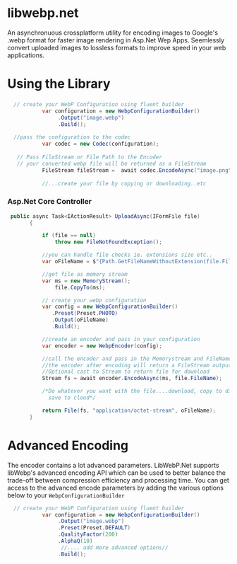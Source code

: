# libwebp.net
 An asynchronuous  crossplatform utility for encoding images to Google's .webp format for faster image rendering in Asp.Net Wep Apps. Seemlessly convert uploaded images to lossless formats to improve speed in your web applications. 
 
 # Using the Library
 
 ### 
 
 ```csharp
   // create your WebP Configuration using fluent builder 
            var configuration = new WebpConfigurationBuilder()
                 .Output("image.webp")
                 .Build();
            
   //pass the configuration to the codec
            var codec = new Codec(configuration);
          
    // Pass FileStream or File Path to the Encoder
    // your converted webp file will be returned as a FileStream
            FileStream fileStream =  await codec.EncodeAsync("image.png"); 
            
            //...create your file by copying or downloading..etc   
```

### Asp.Net Core Controller
 
 ```csharp
  public async Task<IActionResult> UploadAsync(IFormFile file)
        {

            if (file == null)
                throw new FileNotFoundException();

            //you can handle file checks ie. extensions size etc..
            var oFileName = $"{Path.GetFileNameWithoutExtension(file.FileName)}.webp";

            //get file as memory stream
            var ms = new MemoryStream();
                file.CopyTo(ms);

            // create your webp configuration
            var config = new WebpConfigurationBuilder()
               .Preset(Preset.PHOTO)
               .Output(oFileName)
               .Build();

            //create an encoder and pass in your configuration
            var encoder = new WebpEncoder(config);

            //call the encoder and pass in the Memorystream and FileName
            //the encoder after encoding will return a FileStream output
            //Optional cast to Stream to return file for download
            Stream fs = await encoder.EncodeAsync(ms, file.FileName);

            /*Do whatever you want with the file....download, copy to disk or 
              save to cloud*/

            return File(fs, "application/octet-stream", oFileName);
        }   
```

# Advanced Encoding
The encoder contains a lot advanced parameters. LibWebP.Net supports libWebp's advanced encoding API which can be used to better balance the trade-off between compression efficiency and processing time. You can get access to the advanced encode  parameters by adding the various options below to your ```WebpConfigurationBuilder```


 ```csharp
   // create your WebP Configuration using fluent builder 
            var configuration = new WebpConfigurationBuilder()
                 .Output("image.webp")
                 .Preset(Preset.DEFAULT)
                 .QualityFactor(200)
                 .AlphaQ(10)
                  //.... add more advanced options//
                 .Build();
               
```
